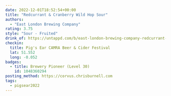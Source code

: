 ```yaml
---
date: 2022-12-01T18:52:54+00:00
title: "Redcurrant & Cranberry Wild Hop Sour"
authors:
  - "East London Brewing Company"
rating: 3.75
style: "Sour - Fruited"
drink_of: https://untappd.com/b/east-london-brewing-company-redcurrant-and-cranberry-wild-hop-sour/5139277
checkin:
  title: Pig's Ear CAMRA Beer & Cider Festival
  lat: 51.552
  long: -0.052
badges:
  - title: Brewery Pioneer (Level 30)
    id: 1048360294
posting_method: https://corvus.chrisburnell.com
tags:
  - pigsear2022
---
```

